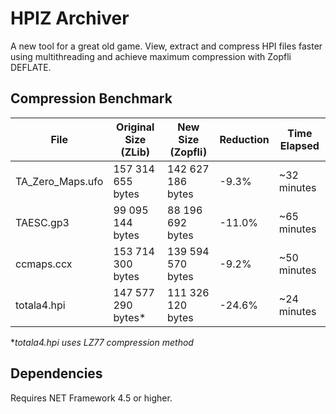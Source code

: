 # HPIZ Archiver
A new tool for a great old game. View, extract and compress HPI files faster using multithreading and achieve maximum compression with Zopfli DEFLATE.

## Compression Benchmark

| File             | Original Size (ZLib) | New Size (Zopfli) | Reduction | Time Elapsed |
|------------------|----------------------|-------------------|-----------|--------------|
| TA_Zero_Maps.ufo | 157 314 655 bytes    | 142 627 186 bytes | -9.3%     | ~32 minutes  |
| TAESC.gp3        |  99 095 144 bytes    |  88 196 692 bytes | -11.0%    | ~65 minutes  |
| ccmaps.ccx       | 153 714 300 bytes    | 139 594 570 bytes | -9.2%     | ~50 minutes  |
| totala4.hpi      | 147 577 290 bytes*   | 111 326 120 bytes | -24.6%    | ~24 minutes  |

**totala4.hpi uses LZ77 compression method*

## Dependencies
Requires NET Framework 4.5 or higher.
